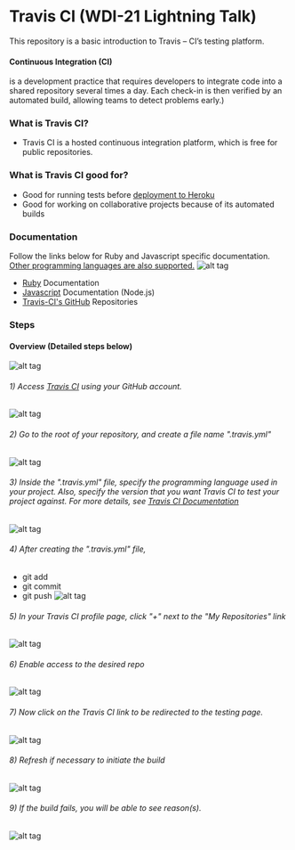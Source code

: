 
# Travis CI (WDI-21 Lightning Talk)

This repository is a basic introduction to Travis – CI’s testing platform.

#### Continuous Integration (CI)
is a development practice that requires developers to integrate code into a shared repository several times a day. Each check-in is then verified by an automated build, allowing teams to detect problems early.)


### What is Travis CI?


 * Travis CI is a hosted continuous integration platform, which is free for 	public repositories. 
 
### What is Travis CI good for?
 
 * Good for running tests before [deployment to Heroku](http://docs.travis-ci.com/user/deployment/heroku/)
 * Good for working on collaborative projects because of its automated builds 

 ### Documentation
 Follow the links below for  Ruby and Javascript specific documentation. [Other programming languages are also supported.](http://docs.travis-ci.com/user/getting-started/)
 ![alt tag](https://github.com/altairn5/Travis-Ci-Lightning-Talk-/blob/master/trv1.png)
 
 * [Ruby](http://docs.travis-ci.com/user/languages/ruby/) Documentation
 * [Javascript](http://docs.travis-ci.com/user/languages/javascript-with-nodejs/) Documentation (Node.js)
 * [Travis-CI's GitHub](https://github.com/travis-ci/travis-ci) Repositories

### Steps

#### Overview (Detailed steps below)
![alt tag](https://github.com/altairn5/Travis-Ci-Lightning-Talk-/blob/master/trv2.png)

###### 1) Access [Travis CI](https://travis-ci.org/auth) using your GitHub account.
![alt tag](https://github.com/altairn5/Travis-Ci-Lightning-Talk-/blob/master/step%201.0.png)

###### 2) Go to the root of your repository, and create a file name ".travis.yml"
![alt tag](https://github.com/altairn5/Travis-Ci-Lightning-Talk-/blob/master/step%201.1.png)

###### 3) Inside the ".travis.yml" file, specify the programming language used in your project. Also, specify the version that you want Travis CI to test your project against. For more details, see [Travis CI Documentation](http://docs.travis-ci.com/)
![alt tag](https://github.com/altairn5/Travis-Ci-Lightning-Talk-/blob/master/step%201.2.png)

###### 4) After creating the ".travis.yml" file,
* git add	
* git commit
* git push
![alt tag](https://github.com/altairn5/Travis-Ci-Lightning-Talk-/blob/master/step%201.3.png)

###### 5) In your Travis CI profile page, click "+" next to the "My Repositories" link
![alt tag](https://github.com/altairn5/Travis-Ci-Lightning-Talk-/blob/master/step%201.4.png)

###### 6) Enable access to the desired repo
![alt tag](https://github.com/altairn5/Travis-Ci-Lightning-Talk-/blob/master/step%203.png)

###### 7) Now click on the Travis CI link to be redirected to the testing page.
![alt tag](https://github.com/altairn5/Travis-Ci-Lightning-Talk-/blob/master/step%204.png)

###### 8) Refresh if necessary to initiate the build
![alt tag](https://github.com/altairn5/Travis-Ci-Lightning-Talk-/blob/master/step%205.png)

###### 9) If the build fails, you will be able to see reason(s).
![alt tag](https://github.com/altairn5/Travis-Ci-Lightning-Talk-/blob/master/step%206.png)



